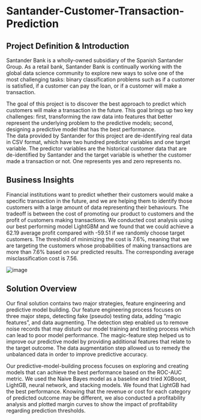 # Santander-Customer-Transaction-Prediction

## Project Definition & Introduction
Santander Bank is a wholly-owned subsidiary of the Spanish Santander Group. As a retail bank, Santander Bank is continually working with the global data science community to explore new ways to solve one of the most challenging tasks: binary classification problems such as if a customer is satisfied, if a customer can pay the loan, or if a customer will make a transaction. 

The goal of this project is to discover the best approach to predict which customers will make a transaction in the future. This goal brings up two key challenges: first, transforming the raw data into features that better represent the underlying problem to the predictive models; second, designing a predictive model that has the best performance.  
The data provided by Santander for this project are de-identifying real data in CSV format, which have two hundred predictor variables and one target variable. The predictor variables are the historical customer data that are de-identified by Santander and the target variable is whether the customer made a transaction or not. One represents yes and zero represents no.

## Business Insights
Financial institutions want to predict whether their customers would make a specific transaction in the future, and we are helping them to identify those customers with a large amount of data representing their behaviours. The tradeoff is between the cost of promoting our product to customers and the profit of customers making transactions. We conducted cost analysis using our best performing model LightGBM and we found that we could achieve a 62.19 average profit compared with -59.51 if we randomly choose target customers. 
The threshold of minimizing the cost is 7.6%, meaning that we are targeting the customers whose probabilities of making transactions are more than 7.6% based on our predicted results. The corresponding average misclassification cost is 7.56.

![image](https://user-images.githubusercontent.com/71951215/118754932-8fc4a380-b82d-11eb-8b8e-7ba388ea85d1.png)



## Solution Overview
Our final solution contains two major strategies, feature engineering and predictive model building. 
Our feature engineering process focuses on three major steps, detecting fake (pseudo) testing data,  adding “magic features”, and data augmenting. The detection step enabled us to remove noise records that may disturb our model training and testing process which can lead to poor model performance. The magic-feature step helped us to improve our predictive model by providing additional features that relate to the target outcome. The data augmentation step allowed us to remedy the unbalanced data in order to improve predictive accuracy. 

Our predictive-model-building process focuses on exploring and creating models that can achieve the best performance based on the ROC-AUC metric. We used the Naive Bayes model as a baseline and tried XGBoost, LightGB, neural network, and stacking models. We found that LightGB had the best performance. Knowing that the revenue or cost for each category of predicted outcome may be different, we also conducted a profitability analysis and plotted margin curves to show the impact of profitability regarding prediction thresholds.  

